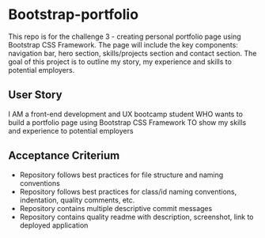 # Bootstrap-portfolio
This repo is for the challenge 3 - creating personal portfolio page using Bootstrap CSS Framework. The page will include the key components: navigation bar, hero section, skills/projects section and contact section. The goal of this project is to outline my story, my experience and skills to potential employers.

## User Story
I AM a front-end development and UX bootcamp student
WHO wants to build a portfolio page using Bootstrap CSS Framework
TO show my skills and experience to potential employers

## Acceptance Criterium  
*   Repository follows best practices for file structure and naming conventions
*   Repository follows best practices for class/id naming conventions, indentation, quality comments, etc.
*   Repository contains multiple descriptive commit messages
*   Repository contains quality readme with description, screenshot, link to deployed application


